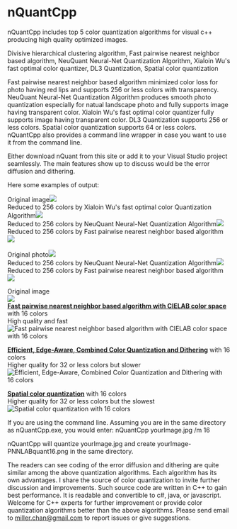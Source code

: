 # nQuantCpp
nQuantCpp includes top 5 color quantization algorithms for visual c++ producing high quality optimized images.

Divisive hierarchical clustering algorithm,
Fast pairwise nearest neighbor based algorithm, 
NeuQuant Neural-Net Quantization Algorithm, 
Xialoin Wu's fast optimal color quantizer, 
DL3 Quantization,
Spatial color quantization

Fast pairwise nearest neighbor based algorithm minimized color loss for photo having red lips and supports 256 or less colors with transparency. NeuQuant Neural-Net Quantization Algorithm produces smooth photo quantization especially for natual landscape photo and fully supports image having transparent color. Xialoin Wu's fast optimal color quantizer fully supports image having transparent color. DL3 Quantization supports 256 or less colors. Spatial color quantization supports 64 or less colors. nQuantCpp also provides a command line wrapper in case you want to use it from the command line.

Either download nQuant from this site or add it to your Visual Studio project seamlessly.
The main features show up to discuss would be the error diffusion and dithering.

Here some examples of output:

Original image<img src="https://i.stack.imgur.com/fOcIL.png" /><br>
Reduced to 256 colors by Xialoin Wu's fast optimal color Quantization Algorithm<img src="https://i.stack.imgur.com/PGWVF.png" /><br>
Reduced to 256 colors by NeuQuant Neural-Net Quantization Algorithm<img src="https://i.stack.imgur.com/4jLkg.png" /><br>
Reduced to 256 colors by Fast pairwise nearest neighbor based algorithm<img src="https://i.stack.imgur.com/RX2dK.png" /><br><br>
Original photo<img src="https://i.stack.imgur.com/jFvEG.jpg" /><br>
Reduced to 256 colors by NeuQuant Neural-Net Quantization Algorithm<img src="https://i.stack.imgur.com/yJIjQ.gif" />
Reduced to 256 colors by Fast pairwise nearest neighbor based algorithm<img src="https://i.stack.imgur.com/dPTml.gif" />

<p>Original image<br><img src="https://i.stack.imgur.com/9jL4F.jpg" /><br>
<b><a href="http://www.cs.joensuu.fi/sipu/pub/Threshold-JEI.pdf">Fast pairwise nearest neighbor based algorithm with CIELAB color space</a></b> with 16 colors<br>
High quality and fast<br>
<img src="https://i.stack.imgur.com/8kVq1.png" alt="Fast pairwise nearest neighbor based algorithm with CIELAB color space with 16 colors"></p>
<p><b><a href="http://cg.cs.tsinghua.edu.cn/people/~huanghz/publications/TIP-2015-CombinedColorQuantization.pdf">Efficient, Edge-Aware, Combined Color Quantization and Dithering</a></b> with 16 colors<br>
Higher quality for 32 or less colors but slower<br>
<img src="https://i.stack.imgur.com/WHpXY.png" alt="Efficient, Edge-Aware, Combined Color Quantization and Dithering with 16 colors"></p>
<p><b><a href="https://people.eecs.berkeley.edu/~dcoetzee/downloads/scolorq/">Spatial color quantization</a></b> with 16 colors<br>
Higher quality for 32 or less colors but the slowest<br>
<img src="https://i.stack.imgur.com/lVoHK.png" alt="Spatial color quantization with 16 colors"></p>

If you are using the command line. Assuming you are in the same directory as nQuantCpp.exe, you would enter: nQuantCpp yourImage.jpg /m 16

nQuantCpp will quantize yourImage.jpg and create yourImage-PNNLABquant16.png in the same directory.

The readers can see coding of the error diffusion and dithering are quite similar among the above quantization algorithms. 
Each algorithm has its own advantages. I share the source of color quantization to invite further discussion and improvements.
Such source code are written in C++ to gain best performance. It is readable and convertible to c#, java, or javascript.
Welcome for C++ experts for further improvement or provide color quantization algorithms better than the above algorithms.
Please send email to miller.chan@gmail.com to report issues or give suggestions.
